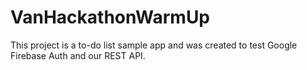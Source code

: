 # VanHackathonWarmUp
This project is a to-do list sample app and was created to test Google Firebase Auth and our REST API.
